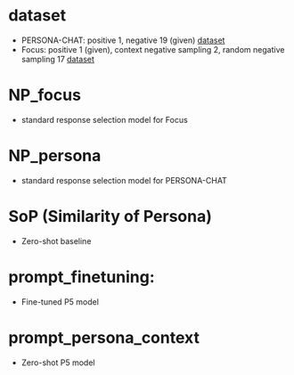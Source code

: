 # dataset
- PERSONA-CHAT: positive 1, negative 19 (given) [dataset](https://drive.google.com/file/d/1o-Vg4TskJ8deGHjRZIiNEmCgzfzdoF_-/view?usp=sharing)
- Focus: positive 1 (given), context negative sampling 2, random negative sampling 17 [dataset](https://drive.google.com/file/d/1jN3G6mihUOZA2V7eGaIXgbFGeGQs2ZUD/view?usp=sharing)
# NP_focus
- standard response selection model for Focus
# NP_persona
- standard response selection model for PERSONA-CHAT
# SoP (Similarity of Persona)
- Zero-shot baseline
# prompt_finetuning: 
- Fine-tuned P5 model
# prompt_persona_context
- Zero-shot P5 model
